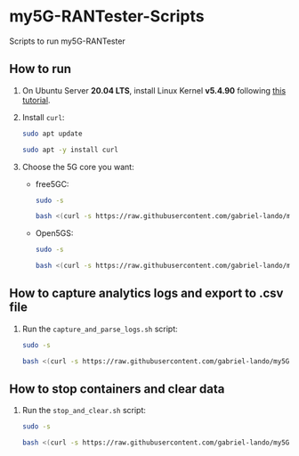 # my5G-RANTester-Scripts

Scripts to run my5G-RANTester

## How to run

1. On Ubuntu Server **20.04 LTS**, install Linux Kernel **v5.4.90** following [this tutorial](https://www.how2shout.com/linux/how-to-change-default-kernel-in-ubuntu-22-04-20-04-lts/).

2. Install `curl`:

   ```bash
   sudo apt update
   ```

   ```bash
   sudo apt -y install curl
   ```

3. Choose the 5G core you want:

   - free5GC:

     ```bash
     sudo -s
     ```

     ```bash
     bash <(curl -s https://raw.githubusercontent.com/gabriel-lando/my5G-RANTester-Scripts/main/run.sh) -c 2
     ```

   - Open5GS:

     ```bash
     sudo -s
     ```

     ```bash
     bash <(curl -s https://raw.githubusercontent.com/gabriel-lando/my5G-RANTester-Scripts/main/run.sh) -c 3
     ```

## How to capture analytics logs and export to .csv file

1. Run the `capture_and_parse_logs.sh` script:

   ```bash
   sudo -s
   ```

   ```bash
   bash <(curl -s https://raw.githubusercontent.com/gabriel-lando/my5G-RANTester-Scripts/main/capture_and_parse_logs.sh) my5grantester_logs.csv
   ```

## How to stop containers and clear data

1. Run the `stop_and_clear.sh` script:

   ```bash
   sudo -s
   ```

   ```bash
   bash <(curl -s https://raw.githubusercontent.com/gabriel-lando/my5G-RANTester-Scripts/main/stop_and_clear.sh)
   ```
